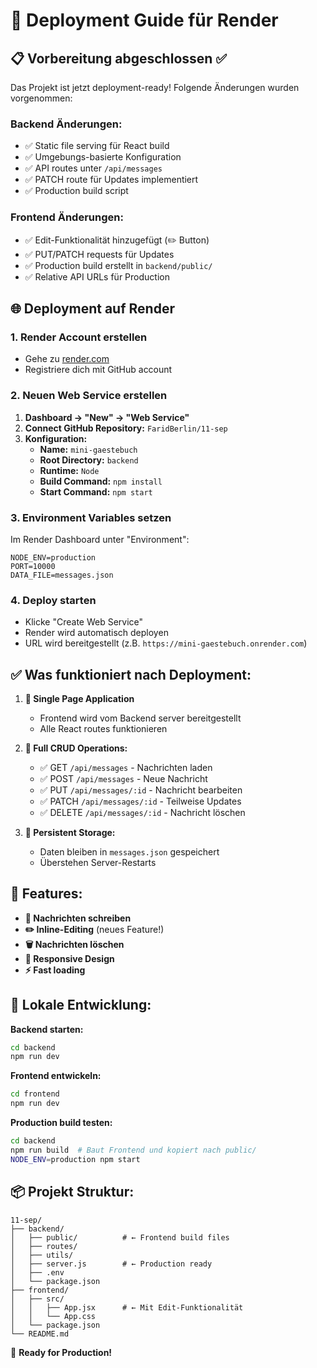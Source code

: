 # 🚀 Deployment Guide für Render

## 📋 Vorbereitung abgeschlossen ✅

Das Projekt ist jetzt deployment-ready! Folgende Änderungen wurden vorgenommen:

### Backend Änderungen:

- ✅ Static file serving für React build
- ✅ Umgebungs-basierte Konfiguration
- ✅ API routes unter `/api/messages`
- ✅ PATCH route für Updates implementiert
- ✅ Production build script

### Frontend Änderungen:

- ✅ Edit-Funktionalität hinzugefügt (✏️ Button)
- ✅ PUT/PATCH requests für Updates
- ✅ Production build erstellt in `backend/public/`
- ✅ Relative API URLs für Production

## 🌐 Deployment auf Render

### 1. Render Account erstellen

- Gehe zu [render.com](https://render.com)
- Registriere dich mit GitHub account

### 2. Neuen Web Service erstellen

1. **Dashboard → "New" → "Web Service"**
2. **Connect GitHub Repository:** `FaridBerlin/11-sep`
3. **Konfiguration:**
   - **Name:** `mini-gaestebuch`
   - **Root Directory:** `backend`
   - **Runtime:** `Node`
   - **Build Command:** `npm install`
   - **Start Command:** `npm start`

### 3. Environment Variables setzen

Im Render Dashboard unter "Environment":

```
NODE_ENV=production
PORT=10000
DATA_FILE=messages.json
```

### 4. Deploy starten

- Klicke "Create Web Service"
- Render wird automatisch deployen
- URL wird bereitgestellt (z.B. `https://mini-gaestebuch.onrender.com`)

## ✅ Was funktioniert nach Deployment:

1. **📱 Single Page Application**

   - Frontend wird vom Backend server bereitgestellt
   - Alle React routes funktionieren

2. **🔄 Full CRUD Operations:**

   - ✅ GET `/api/messages` - Nachrichten laden
   - ✅ POST `/api/messages` - Neue Nachricht
   - ✅ PUT `/api/messages/:id` - Nachricht bearbeiten
   - ✅ PATCH `/api/messages/:id` - Teilweise Updates
   - ✅ DELETE `/api/messages/:id` - Nachricht löschen

3. **💾 Persistent Storage:**
   - Daten bleiben in `messages.json` gespeichert
   - Überstehen Server-Restarts

## 🎯 Features:

- **📝 Nachrichten schreiben**
- **✏️ Inline-Editing** (neues Feature!)
- **🗑️ Nachrichten löschen**
- **📱 Responsive Design**
- **⚡ Fast loading**

## 🔧 Lokale Entwicklung:

**Backend starten:**

```bash
cd backend
npm run dev
```

**Frontend entwickeln:**

```bash
cd frontend
npm run dev
```

**Production build testen:**

```bash
cd backend
npm run build  # Baut Frontend und kopiert nach public/
NODE_ENV=production npm start
```

## 📦 Projekt Struktur:

```
11-sep/
├── backend/
│   ├── public/          # ← Frontend build files
│   ├── routes/
│   ├── utils/
│   ├── server.js        # ← Production ready
│   ├── .env
│   └── package.json
├── frontend/
│   ├── src/
│   │   ├── App.jsx      # ← Mit Edit-Funktionalität
│   │   └── App.css
│   └── package.json
└── README.md
```

🎉 **Ready for Production!**
